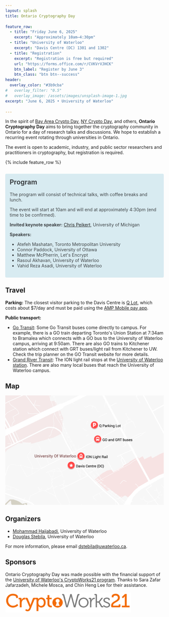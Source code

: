 ```yaml
---
layout: splash
title: Ontario Cryptography Day

feature_row:
  - title: "Friday June 6, 2025"
    excerpt: "Approximately 10am–4:30pm"
  - title: "University of Waterloo"
    excerpt: "Davis Centre (DC) 1301 and 1302"
  - title: "Registration"
    excerpt: "Registration is free but required"
    url: "https://forms.office.com/r/CVKVrVJHCK"
    btn_label: "Register by June 3"
    btn_class: "btn btn--success"
header:
  overlay_color: "#3b9cba"
#   overlay_filter: "0.5"
#   overlay_image: /assets/images/unsplash-image-1.jpg
excerpt: "June 6, 2025 • University of Waterloo"

---
```


In the spirit of [Bay Area Crypto Day](https://sites.google.com/view/bayareacryptoday/), [NY Crypto Day](https://nycryptoday.wordpress.com/), and others, **Ontario Cryptography Day** aims to bring together the cryptography community in Ontario for a day of research talks and discussions. We hope to establish a recurring event rotating through universities in Ontario.

The event is open to academic, industry, and public sector researchers and practitioners in cryptography, but registration is required.

{% include feature_row %}

<div style="margin: 2em 0 !important; padding: 1em; color: #3d4144; background-color: #d8ebf1; border-radius: 4px; box-shadow: 0 1px 1px rgba(59,156,186,0.25);">
<h2 style="margin-top: 0em; border-color: #b8cbd1;">Program</h2>

<p>The program will consist of technical talks, with coffee breaks and lunch.</p>

<p>The event will start at 10am and will end at approximately 4:30pm (end time to be confirmed).</p>

<p><b>Invited keynote speaker:</b> <a href="https://web.eecs.umich.edu/~cpeikert/">Chris Peikert</a>, University of Michigan</p>

<p><b>Speakers:</b></p>

<ul>
<li>Atefeh Mashatan, Toronto Metropolitan University</li>
<li>Connor Paddock, University of Ottawa</li>
<li>Matthew McPherrin, Let's Encrypt</li>
<li>Rasoul Akhavan, University of Waterloo</li>
<li>Vahid Reza Asadi, University of Waterloo</li>
</ul>
</div>

## Travel

**Parking:** The closest visitor parking to the Davis Centre is [Q Lot](https://maps.app.goo.gl/6innGRkyF9o33tRy5), which costs about $7/day and must be paid using the [AMP Mobile pay app](https://uwaterloo.ca/sustainable-transportation/visitors).

**Public transport:**

- [Go Transit](https://www.gotransit.com/en): Some Go Transit buses come directly to campus. For example, there is a GO train departing Toronto's Union Station at 7:34am to Bramalea which connects with a GO bus to the University of Waterloo campus, arriving at 9:50am. There are also GO trains to Kitchener station which connect with GRT buses/light rail from Kitchener to UW. Check the trip planner on the GO Transit website for more details.
- [Grand River Transit](https://www.grt.ca/en/): The ION light rail stops at the [University of Waterloo station](https://maps.app.goo.gl/pAdNsNZxX9tB7FN17). There are also many local buses that reach the University of Waterloo campus.

## Map

<a href="https://www.google.com/maps/d/edit?mid=14pfPhZm95flTo6X1_cTsNYOfPZblNUY&usp=sharing"><img src="images/map-20250606.png" alt="Localized map of University of Waterloo locations" style="width: 600px;"></a>

## Organizers

- [Mohammad Hajiabadi](https://sites.google.com/view/mdhajiabadi/home), University of Waterloo
- [Douglas Stebila](https://www.douglas.stebila.ca/research/), University of Waterloo

For more information, please email [dstebila@uwaterloo.ca](mailto:dstebila@uwaterloo.ca).

## Sponsors

Ontario Cryptography Day was made possible with the financial support of the [University of Waterloo's CryptoWorks21 program](https://uwaterloo.ca/cryptoworks/). Thanks to Sara Zafar Jafarzadeh, Michele Mosca, and Chin Heng Lee for their assistance.

<a href="https://uwaterloo.ca/cryptoworks/"><img src="images/cryptoworks21.png" alt="CryptoWorks21 logo" style="width: 400px;"></a>